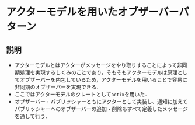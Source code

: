 # アクターモデルを用いたオブザーバーパターン

## 説明

- アクターモデルとはアクターがメッセージをやり取りすることによって非同期処理を実現するしくみのことであり，そもそもアクターモデルは原理としてオブザーバーを内包しているため，アクターモデルを用いることで容易に非同期のオブザーバーを実現できる．
- ここではアクターモデルのクレートとして`actix`を用いた．
- オブザーバー・パブリッシャーともにアクターとして実装し、通知に加えてパブリッシャーへのオブザーバーの追加・削除もすべて定義したメッセージを通して行う．
